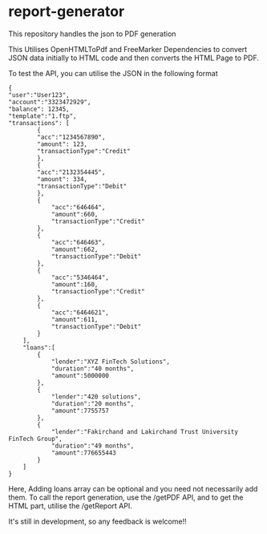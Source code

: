 # report-generator
This repository handles the json to PDF generation

This Utilises OpenHTMLToPdf and FreeMarker Dependencies to convert JSON data initially to HTML code and then converts the HTML Page to PDF. 

To test the API, you can utilise the JSON in the following format
```
{
"user":"User123",
"account":"3323472929",
"balance": 12345,
"template":"1.ftp",
"transactions": [
        {
		"acc":"1234567890",
		"amount": 123,
		"transactionType":"Credit"
        },
        {	
		"acc":"2132354445",
		"amount": 334,
        "transactionType":"Debit"
        },
        {
            "acc":"646464",
            "amount":660,
            "transactionType":"Credit"
        },
        {
            "acc":"646463",
            "amount":662,
            "transactionType":"Debit"
        },
        {
            "acc":"5346464",
            "amount":160,
            "transactionType":"Credit"
        },
        {
            "acc":"6464621",
            "amount":611,
            "transactionType":"Debit"
        }
    ],
    "loans":[
        {
            "lender":"XYZ FinTech Solutions",
            "duration":"40 months",
            "amount":5000000
        },
        {
            "lender":"420 solutions",
            "duration":"20 months",
            "amount":7755757
        },
        {
            "lender":"Fakirchand and Lakirchand Trust University FinTech Group",
            "duration":"49 months",
            "amount":776655443
        }
    ]
}
```
Here, Adding loans array can be optional and you need not necessarily add them. 
To call the report generation, use the /getPDF API, and to get the HTML part, utilise the /getReport API. 

It's still in development, so any feedback is welcome!!
